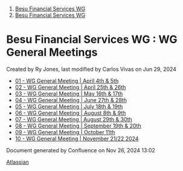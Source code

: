 1. [Besu Financial Services WG](index.html)
2. [Besu Financial Services WG](Besu-Financial-Services-WG_19005442.html)

# Besu Financial Services WG : WG General Meetings

Created by Ry Jones, last modified by Carlos Vivas on Jun 29, 2024

- [01 - WG General Meeting | April 4th &amp; 5th](19005504.html)
- [02 - WG General Meeting | April 25th &amp; 26th](19005520.html)
- [03 - WG General Meeting | May 16th &amp; 17th](19005529.html)
- [04 - WG General Meeting | June 27th &amp; 28th](19005537.html)
- [05 - WG General Meeting | July 18th &amp; 19th](19005546.html)
- [06 - WG General Meeting | August 8th &amp; 9th](19005549.html)
- [07 - WG General Meeting | August 29th &amp; 30th](19005551.html)
- [08 - WG General Meeting | September 19th &amp; 20th](19005561.html)
- [09 - WG General Meeting | October 11th](29196289.html)
- [10 - WG General Meeting | November 21/22 2024](59244545.html)

Document generated by Confluence on Nov 26, 2024 13:02

[Atlassian](http://www.atlassian.com/)

